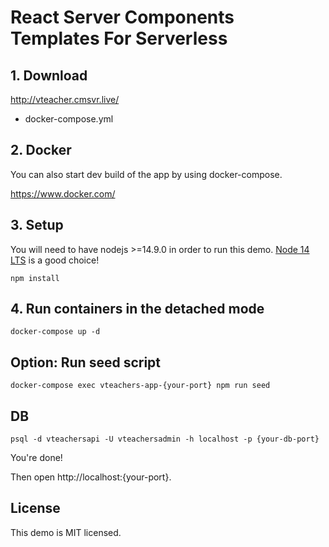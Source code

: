 # React Server Components Templates For Serverless

## 1. Download

http://vteacher.cmsvr.live/

- docker-compose.yml

## 2. Docker

You can also start dev build of the app by using docker-compose.

https://www.docker.com/

## 3. Setup

You will need to have nodejs >=14.9.0 in order to run this demo. [Node 14 LTS](https://nodejs.org/en/about/releases/) is a good choice!

  ```
  npm install
  ```

## 4. Run containers in the detached mode

  ```
  docker-compose up -d
  ```

## Option: Run seed script

  ```
  docker-compose exec vteachers-app-{your-port} npm run seed
  ```

## DB

  ```
  psql -d vteachersapi -U vteachersadmin -h localhost -p {your-db-port}
  ```

You're done!

Then open http://localhost:{your-port}.


## License
This demo is MIT licensed.
